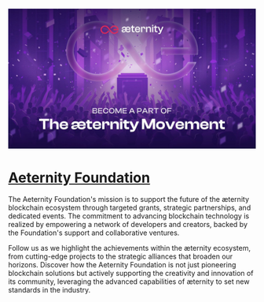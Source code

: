 [![Visit Aeternity Foundation](imagePreview.jpg)](https://aeternity.com)

# [Aeternity Foundation](https://aeternity.com)

The Aeternity Foundation's mission is to support the future of the æternity blockchain ecosystem through targeted grants, strategic partnerships, and dedicated events. The commitment to advancing blockchain technology is realized by empowering a network of developers and creators, backed by the Foundation's support and collaborative ventures.

Follow us as we highlight the achievements within the æternity ecosystem, from cutting-edge projects to the strategic alliances that broaden our horizons. Discover how the Aeternity Foundation is not just pioneering blockchain solutions but actively supporting the creativity and innovation of its community, leveraging the advanced capabilities of æternity to set new standards in the industry.

